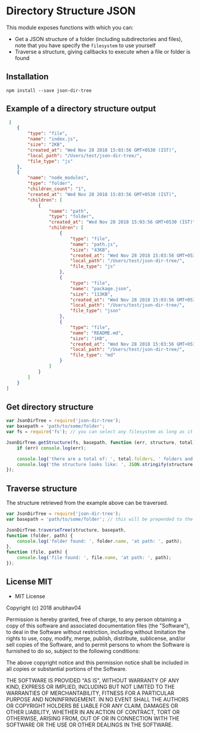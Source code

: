 Directory Structure JSON
========================

This module exposes functions with which you can:

* Get a JSON structure of a folder (including subdirectories and files), note that you have specify the `filesystem` to use yourself
* Traverse a structure, giving callbacks to execute when a file or folder is found

## Installation
    npm install --save json-dir-tree

## Example of a directory structure output
``` json
 [
    {
        "type": "file",
        "name": "index.js",
        "size": "2KB",
        "created_at": "Wed Nov 28 2018 15:03:56 GMT+0530 (IST)",
        "local_path": "/Users/test/json-dir-tree/",
        "file_type": "js"
    },
    {
        "name": "node_modules",
        "type": "folder",
        "children_count": "1",
        "created_at": "Wed Nov 28 2018 15:03:56 GMT+0530 (IST)",
        "children": [
            {
                "name": "path",
                "type": "folder",
                "created_at": "Wed Nov 28 2018 15:03:56 GMT+0530 (IST)",
                "children": [
                    {
                        "type": "file",
                        "name": "path.js",
                        "size": "43KB",
                        "created_at": "Wed Nov 28 2018 15:03:56 GMT+0530 (IST)",
                        "local_path": "/Users/test/json-dir-tree/",
                        "file_type": "js"
                    },
                    {
                        "type": "file",
                        "name": "package.json",
                        "size": "113KB",
                        "created_at": "Wed Nov 28 2018 15:03:56 GMT+0530 (IST)",
                        "local_path": "/Users/test/json-dir-tree/",
                        "file_type": "json"
                    },
                    {
                        "type": "file",
                        "name": "README.md",
                        "size": "1KB",
                        "created_at": "Wed Nov 28 2018 15:03:56 GMT+0530 (IST)",
                        "local_path": "/Users/test/json-dir-tree/",
                        "file_type": "md"
                    }
                ]
            }
        ]
    }
]
```

## Get directory structure
``` javascript
var JsonDirTree = require('json-dir-tree');
var basepath = 'path/to/some/folder';
var fs = require('fs'); // you can select any filesystem as long as it implements the same functions that native fs uses.

JsonDirTree.getStructure(fs, basepath, function (err, structure, total) {
    if (err) console.log(err);

    console.log('there are a total of: ', total.folders, ' folders and ', total.files, ' files');
    console.log('the structure looks like: ', JSON.stringify(structure, null, 4));
});
```

## Traverse structure
The structure retrieved from the example above can be traversed.


``` javascript
var JsonDirTree = require('json-dir-tree');
var basepath = 'path/to/some/folder'; // this will be prepended to the paths found in the structure

JsonDirTree.traverseTree(structure, basepath,
function (folder, path) {
    console.log('folder found: ', folder.name, 'at path: ', path);
},
function (file, path) {
    console.log('file found: ', file.name, 'at path: ', path);
});
```

## License MIT
* MIT License

Copyright (c) 2018 anubhav04

Permission is hereby granted, free of charge, to any person obtaining a copy
of this software and associated documentation files (the "Software"), to deal
in the Software without restriction, including without limitation the rights
to use, copy, modify, merge, publish, distribute, sublicense, and/or sell
copies of the Software, and to permit persons to whom the Software is
furnished to do so, subject to the following conditions:

The above copyright notice and this permission notice shall be included in all
copies or substantial portions of the Software.

THE SOFTWARE IS PROVIDED "AS IS", WITHOUT WARRANTY OF ANY KIND, EXPRESS OR
IMPLIED, INCLUDING BUT NOT LIMITED TO THE WARRANTIES OF MERCHANTABILITY,
FITNESS FOR A PARTICULAR PURPOSE AND NONINFRINGEMENT. IN NO EVENT SHALL THE
AUTHORS OR COPYRIGHT HOLDERS BE LIABLE FOR ANY CLAIM, DAMAGES OR OTHER
LIABILITY, WHETHER IN AN ACTION OF CONTRACT, TORT OR OTHERWISE, ARISING FROM,
OUT OF OR IN CONNECTION WITH THE SOFTWARE OR THE USE OR OTHER DEALINGS IN THE
SOFTWARE.
